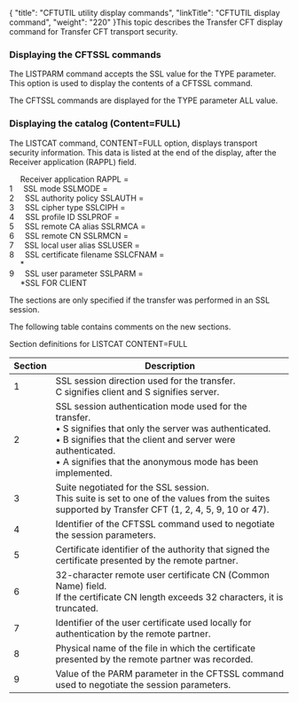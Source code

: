 {
    "title": "CFTUTIL utility display commands",
    "linkTitle": "CFTUTIL display command",
    "weight": "220"
}This topic describes the Transfer CFT display command for Transfer CFT transport security.

<span id="Displaying_the_CFTSSL_commands"></span>

### Displaying the CFTSSL commands

The LISTPARM command accepts the SSL value for the TYPE parameter. This
option is used to display the contents of a CFTSSL command.

The CFTSSL commands are displayed for the TYPE parameter ALL value.

<span id="Displaying_the_catalog__Content_FULL_"></span>

### Displaying the catalog (Content=FULL)

The LISTCAT command, CONTENT=FULL option, displays transport security
information. This data is listed at the end of the display, after the
Receiver application (RAPPL) field.

     Receiver application RAPPL =  
1     SSL mode SSLMODE =  
2     SSL authority policy SSLAUTH =  
3     SSL cipher type SSLCIPH =  
4     SSL profile ID SSLPROF =  
5     SSL remote CA alias SSLRMCA =  
6     SSL remote CN SSLRMCN =  
7     SSL local user alias SSLUSER =  
8     SSL certificate filename SSLCFNAM =  
     \*  
9     SSL user parameter SSLPARM =  
     \*SSL FOR CLIENT

The sections are only specified if the transfer was performed in an
SSL session.

The following table contains comments on the new sections.

Section definitions for LISTCAT CONTENT=FULL


| Section  | Description  |
| --- | --- |
| 1  | SSL session direction used for the transfer.<br/> C signifies client and S signifies server.  |
| 2  | SSL session authentication mode used for the transfer.<br/> • S signifies that only the server was authenticated.<br/> • B signifies that the client and server were authenticated.<br/> • A signifies that the anonymous mode has been implemented.  |
| 3  | Suite negotiated for the SSL session.<br/> This suite is set to one of the values from the suites supported by Transfer CFT (1, 2, 4, 5, 9, 10 or 47).  |
| 4  | Identifier of the CFTSSL command used to negotiate the session parameters.  |
| 5  | Certificate identifier of the authority that signed the certificate presented by the remote partner.  |
| 6  | 32-character remote user certificate CN (Common Name) field.<br/> If the certificate CN length exceeds 32 characters, it is truncated.  |
| 7  | Identifier of the user certificate used locally for authentication by the remote partner.  |
| 8  | Physical name of the file in which the certificate presented by the remote partner was recorded.  |
| 9  | Value of the PARM parameter in the CFTSSL command used to negotiate the session parameters.  |

